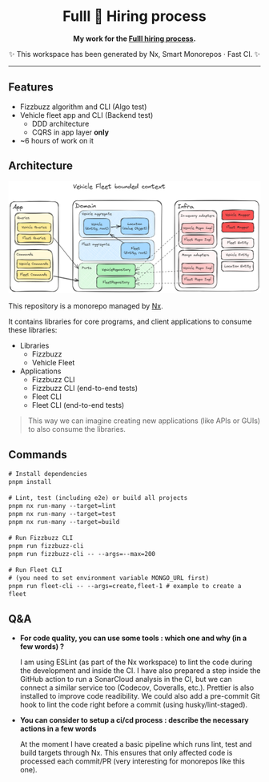 <div align="center">

# Fulll 🤝 Hiring process

**My work for the [Fulll hiring process](https://github.com/fulll/hiring).**

✨ This workspace has been generated by Nx, Smart Monorepos · Fast CI. ✨

</div>

---

## Features

- Fizzbuzz algorithm and CLI (Algo test)
- Vehicle fleet app and CLI (Backend test)
  - DDD architecture
  - CQRS in app layer **only**
- ~6 hours of work on it

## Architecture

![Architecture diagram](./docs/architecture.png)

This repository is a monorepo managed by [Nx](https://nx.dev/).

It contains libraries for core programs, and client applications to consume these libraries:

- Libraries
  - Fizzbuzz
  - Vehicle Fleet
- Applications
  - Fizzbuzz CLI
  - Fizzbuzz CLI (end-to-end tests)
  - Fleet CLI
  - Fleet CLI (end-to-end tests)

> This way we can imagine creating new applications (like APIs or GUIs) to also consume the libraries.

## Commands

```shell
# Install dependencies
pnpm install

# Lint, test (including e2e) or build all projects
pnpm nx run-many --target=lint
pnpm nx run-many --target=test
pnpm nx run-many --target=build

# Run Fizzbuzz CLI
pnpm run fizzbuzz-cli
pnpm run fizzbuzz-cli -- --args=--max=200

# Run Fleet CLI
# (you need to set environment variable MONGO_URL first)
pnpm run fleet-cli -- --args=create,fleet-1 # example to create a fleet
```

## Q&A

- **For code quality, you can use some tools : which one and why (in a few words) ?**

  I am using ESLint (as part of the Nx workspace) to lint the code during the development and inside the CI.
  I have also prepared a step inside the GitHub action to run a SonarCloud analysis in the CI, but we can
  connect a similar service too (Codecov, Coveralls, etc.). Prettier is also installed to improve code readibility.
  We could also add a pre-commit Git hook to lint the code right before a commit (using husky/lint-staged).

- **You can consider to setup a ci/cd process : describe the necessary actions in a few words**

  At the moment I have created a basic pipeline which runs lint, test and build targets through Nx. This ensures
  that only affected code is processed each commit/PR (very interesting for monorepos like this one).
